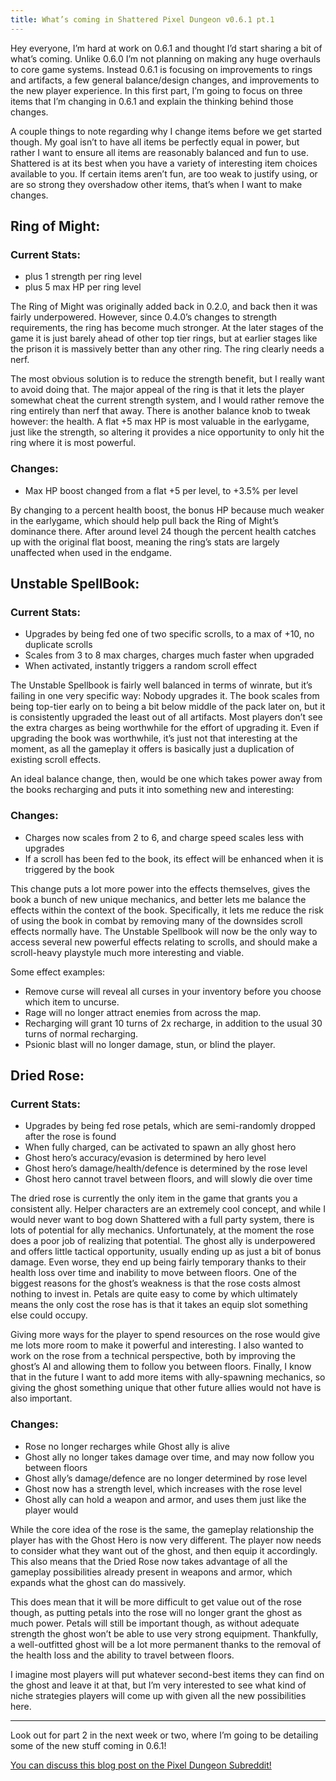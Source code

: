 ```yaml
---
title: What’s coming in Shattered Pixel Dungeon v0.6.1 pt.1
---
```

Hey everyone, I’m hard at work on 0.6.1 and thought I’d start sharing a bit of what’s coming. Unlike 0.6.0 I’m not planning on making any huge overhauls to core game systems. Instead 0.6.1 is focusing on improvements to rings and artifacts, a few general balance/design changes, and improvements to the new player experience. In this first part, I’m going to focus on three items that I’m changing in 0.6.1 and explain the thinking behind those changes.

A couple things to note regarding why I change items before we get started though. My goal isn’t to have all items be perfectly equal in power, but rather I want to ensure all items are reasonably balanced and fun to use. Shattered is at its best when you have a variety of interesting item choices available to you. If certain items aren’t fun, are too weak to justify using, or are so strong they overshadow other items, that’s when I want to make changes.

## Ring of Might:

### Current Stats:

- plus 1 strength per ring level
- plus 5 max HP per ring level

The Ring of Might was originally added back in 0.2.0, and back then it was fairly underpowered. However, since 0.4.0’s changes to strength requirements, the ring has become much stronger. At the later stages of the game it is just barely ahead of other top tier rings, but at earlier stages like the prison it is massively better than any other ring. The ring clearly needs a nerf.

The most obvious solution is to reduce the strength benefit, but I really want to avoid doing that. The major appeal of the ring is that it lets the player somewhat cheat the current strength system, and I would rather remove the ring entirely than nerf that away. There is another balance knob to tweak however: the health. A flat +5 max HP is most valuable in the earlygame, just like the strength, so altering it provides a nice opportunity to only hit the ring where it is most powerful.

### Changes:

- Max HP boost changed from a flat +5 per level, to +3.5% per level

By changing to a percent health boost, the bonus HP because much weaker in the earlygame, which should help pull back the Ring of Might’s dominance there. After around level 24 though the percent health catches up with the original flat boost, meaning the ring’s stats are largely unaffected when used in the endgame.

## Unstable SpellBook:

### Current Stats:

- Upgrades by being fed one of two specific scrolls, to a max of +10, no duplicate scrolls
- Scales from 3 to 8 max charges, charges much faster when upgraded
- When activated, instantly triggers a random scroll effect

The Unstable Spellbook is fairly well balanced in terms of winrate, but it’s failing in one very specific way: Nobody upgrades it. The book scales from being top-tier early on to being a bit below middle of the pack later on, but it is consistently upgraded the least out of all artifacts. Most players don’t see the extra charges as being worthwhile for the effort of upgrading it. Even if upgrading the book was worthwhile, it’s just not that interesting at the moment, as all the gameplay it offers is basically just a duplication of existing scroll effects.

An ideal balance change, then, would be one which takes power away from the books recharging and puts it into something new and interesting:

### Changes:

- Charges now scales from 2 to 6, and charge speed scales less with upgrades
- If a scroll has been fed to the book, its effect will be enhanced when it is triggered by the book

This change puts a lot more power into the effects themselves, gives the book a bunch of new unique mechanics, and better lets me balance the effects within the context of the book. Specifically, it lets me reduce the risk of using the book in combat by removing many of the downsides scroll effects normally have. The Unstable Spellbook will now be the only way to access several new powerful effects relating to scrolls, and should make a scroll-heavy playstyle much more interesting and viable.

Some effect examples:

- Remove curse will reveal all curses in your inventory before you choose which item to uncurse.
- Rage will no longer attract enemies from across the map.
- Recharging will grant 10 turns of 2x recharge, in addition to the usual 30 turns of normal recharging.
- Psionic blast will no longer damage, stun, or blind the player.

## Dried Rose:

### Current Stats:

- Upgrades by being fed rose petals, which are semi-randomly dropped after the rose is found
- When fully charged, can be activated to spawn an ally ghost hero
- Ghost hero’s accuracy/evasion is determined by hero level
- Ghost hero’s damage/health/defence is determined by the rose level
- Ghost hero cannot travel between floors, and will slowly die over time

The dried rose is currently the only item in the game that grants you a consistent ally. Helper characters are an extremely cool concept, and while I would never want to bog down Shattered with a full party system, there is lots of potential for ally mechanics. Unfortunately, at the moment the rose does a poor job of realizing that potential. The ghost ally is underpowered and offers little tactical opportunity, usually ending up as just a bit of bonus damage. Even worse, they end up being fairly temporary thanks to their health loss over time and inability to move between floors. One of the biggest reasons for the ghost’s weakness is that the rose costs almost nothing to invest in. Petals are quite easy to come by which ultimately means the only cost the rose has is that it takes an equip slot something else could occupy.

Giving more ways for the player to spend resources on the rose would give me lots more room to make it powerful and interesting. I also wanted to work on the rose from a technical perspective, both by improving the ghost’s AI and allowing them to follow you between floors. Finally, I know that in the future I want to add more items with ally-spawning mechanics, so giving the ghost something unique that other future allies would not have is also important.

### Changes:

- Rose no longer recharges while Ghost ally is alive
- Ghost ally no longer takes damage over time, and may now follow you between floors
- Ghost ally’s damage/defence are no longer determined by rose level
- Ghost now has a strength level, which increases with the rose level
- Ghost ally can hold a weapon and armor, and uses them just like the player would

While the core idea of the rose is the same, the gameplay relationship the player has with the Ghost Hero is now very different. The player now needs to consider what they want out of the ghost, and then equip it accordingly. This also means that the Dried Rose now takes advantage of all the gameplay possibilities already present in weapons and armor, which expands what the ghost can do massively.

This does mean that it will be more difficult to get value out of the rose though, as putting petals into the rose will no longer grant the ghost as much power. Petals will still be important though, as without adequate strength the ghost won’t be able to use very strong equipment. Thankfully, a well-outfitted ghost will be a lot more permanent thanks to the removal of the health loss and the ability to travel between floors.

I imagine most players will put whatever second-best items they can find on the ghost and leave it at that, but I’m very interested to see what kind of niche strategies players will come up with given all the new possibilities here.

---

Look out for part 2 in the next week or two, where I’m going to be detailing some of the new stuff coming in 0.6.1!

[You can discuss this blog post on the Pixel Dungeon Subreddit!](https://www.reddit.com/r/PixelDungeon/comments/6kiv8j/)

